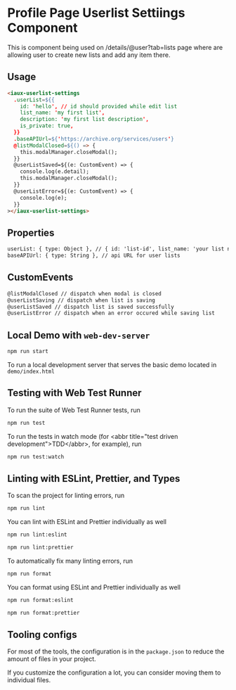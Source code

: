 # Profile Page Userlist Settiings Component
This is component being used on /details/@user?tab=lists page where are allowing user to create new lists and add any item there.

## Usage
```html
<iaux-userlist-settings
  .userList=${{
    id: 'hello', // id should provided while edit list
    list_name: 'my first list',
    description: 'my first list description',
    is_private: true,
  }}
  .baseAPIUrl=${'https://archive.org/services/users'}
  @listModalClosed=${() => {
    this.modalManager.closeModal();
  }}
  @userListSaved=${(e: CustomEvent) => {
    console.log(e.detail);
    this.modalManager.closeModal();
  }}
  @userListError=${(e: CustomEvent) => {
    console.log(e);
  }}
></iaux-userlist-settings>
```

## Properties
```html
userList: { type: Object }, // { id: 'list-id', list_name: 'your list name', description: 'list description', is_private: bool }
baseAPIUrl: { type: String }, // api URL for user lists
```

## CustomEvents
```html
@listModalClosed // dispatch when modal is closed
@userListSaving // dispatch when list is saving
@userListSaved // dispatch list is saved successfully
@userListError // dispatch when an error occured while saving list
```

## Local Demo with `web-dev-server`
```bash
npm run start
```
To run a local development server that serves the basic demo located in `demo/index.html`

## Testing with Web Test Runner
To run the suite of Web Test Runner tests, run
```bash
npm run test
```

To run the tests in watch mode (for &lt;abbr title=&#34;test driven development&#34;&gt;TDD&lt;/abbr&gt;, for example), run

```bash
npm run test:watch
```

## Linting with ESLint, Prettier, and Types
To scan the project for linting errors, run
```bash
npm run lint
```

You can lint with ESLint and Prettier individually as well
```bash
npm run lint:eslint
```
```bash
npm run lint:prettier
```

To automatically fix many linting errors, run
```bash
npm run format
```

You can format using ESLint and Prettier individually as well
```bash
npm run format:eslint
```
```bash
npm run format:prettier
```

## Tooling configs

For most of the tools, the configuration is in the `package.json` to reduce the amount of files in your project.

If you customize the configuration a lot, you can consider moving them to individual files.

